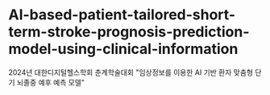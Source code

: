 # AI-based-patient-tailored-short-term-stroke-prognosis-prediction-model-using-clinical-information
2024년 대한디지털헬스학회 춘계학술대회 "임상정보를 이용한 AI 기반 환자 맞춤형 단기 뇌졸중 예후 예측 모델"
